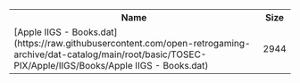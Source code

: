 <table>
<tr><th>Name</th><th>Size</th></tr>
<tr><td>
[Apple IIGS - Books.dat](https://raw.githubusercontent.com/open-retrogaming-archive/dat-catalog/main/root/basic/TOSEC-PIX/Apple/IIGS/Books/Apple IIGS - Books.dat)
</td><td>2944</td></tr>
</table>
